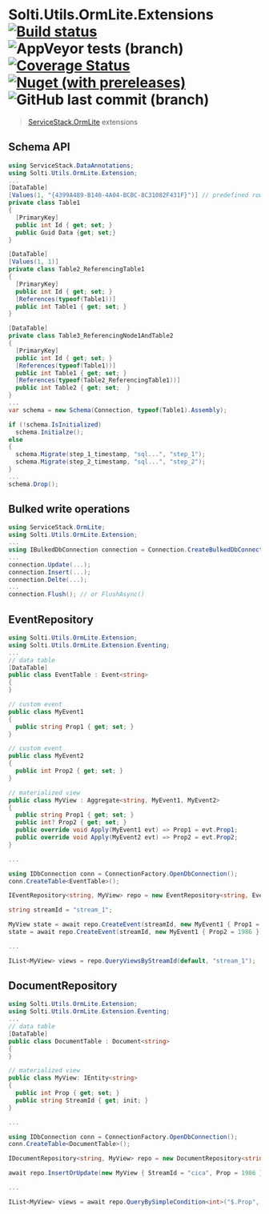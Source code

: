 # Solti.Utils.OrmLite.Extensions [![Build status](https://ci.appveyor.com/api/projects/status/vk8y761wbgwtusn4/branch/master?svg=true)](https://ci.appveyor.com/project/Sholtee/ormlite-extensions/branch/master) ![AppVeyor tests (branch)](https://img.shields.io/appveyor/tests/sholtee/ormlite-extensions/master) [![Coverage Status](https://coveralls.io/repos/github/Sholtee/ormlite.extensions/badge.svg?branch=master)](https://coveralls.io/github/Sholtee/ormlite.extensions?branch=master) [![Nuget (with prereleases)](https://img.shields.io/nuget/vpre/solti.utils.ormlite.extensions)](https://www.nuget.org/packages/solti.utils.ormlite.extensions ) ![GitHub last commit (branch)](https://img.shields.io/github/last-commit/sholtee/ormlite.extensions/master )
> [ServiceStack.OrmLite](https://github.com/ServiceStack/ServiceStack.OrmLite ) extensions

## Schema API
```csharp
using ServiceStack.DataAnnotations;
using Solti.Utils.OrmLite.Extension;
...
[DataTable]
[Values(1, "{4399A489-B140-4A04-BCBC-8C31082F431F}")] // predefined row
private class Table1
{
  [PrimaryKey]
  public int Id { get; set; }
  public Guid Data {get; set;}
}

[DataTable]
[Values(1, 1)]
private class Table2_ReferencingTable1
{
  [PrimaryKey]
  public int Id { get; set; }
  [References(typeof(Table1))]
  public int Table1 { get; set; }
}

[DataTable]
private class Table3_ReferencingNode1AndTable2
{
  [PrimaryKey]
  public int Id { get; set; }
  [References(typeof(Table1))]
  public int Table1 { get; set; }
  [References(typeof(Table2_ReferencingTable1))]
  public int Table2 { get; set;  }
}
...
var schema = new Schema(Connection, typeof(Table1).Assembly);

if (!schema.IsInitialized)
  schema.Initialze();
else
{
  schema.Migrate(step_1_timestamp, "sql...", "step_1");
  schema.Migrate(step_2_timestamp, "sql...", "step_2");
}
...
schema.Drop();
```

## Bulked write operations
```csharp
using ServiceStack.OrmLite;
using Solti.Utils.OrmLite.Extension;
...
using IBulkedDbConnection connection = Connection.CreateBulkedDbConnection();
...
connection.Update(...);
connection.Insert(...);
connection.Delte(...);
...
connection.Flush(); // or FlushAsync()
```

## EventRepository
```csharp
using Solti.Utils.OrmLite.Extension;
using Solti.Utils.OrmLite.Extension.Eventing;
...
// data table
[DataTable]
public class EventTable : Event<string>
{
}

// custom event
public class MyEvent1 
{
  public string Prop1 { get; set; }
}

// custom event
public class MyEvent2
{
  public int Prop2 { get; set; }
}

// materialized view
public class MyView : Aggregate<string, MyEvent1, MyEvent2>
{
  public string Prop1 { get; set; }
  public int? Prop2 { get; set; }
  public override void Apply(MyEvent1 evt) => Prop1 = evt.Prop1;
  public override void Apply(MyEvent2 evt) => Prop2 = evt.Prop2;
}

...

using IDbConnection conn = ConnectionFactory.OpenDbConnection();
conn.CreateTable<EventTable>();

IEventRepository<string, MyView> repo = new EventRepository<string, EventTable, MyView>(conn);

string streamId = "stream_1";

MyView state = await repo.CreateEvent(streamId, new MyEvent1 { Prop1 = "cica" });
state = await repo.CreateEvent(streamId, new MyEvent1 { Prop2 = 1986 });

...

IList<MyView> views = repo.QueryViewsByStreamId(default, "stream_1");
```

## DocumentRepository
```csharp
using Solti.Utils.OrmLite.Extension;
using Solti.Utils.OrmLite.Extension.Eventing;
...
// data table
[DataTable]
public class DocumentTable : Document<string>
{
}

// materialized view
public class MyView: IEntity<string>
{
  public int Prop { get; set; }
  public string StreamId { get; init; }
}

...

using IDbConnection conn = ConnectionFactory.OpenDbConnection();
conn.CreateTable<DocumentTable>();

IDocumentRepository<string, MyView> repo = new DocumentRepository<string, MyDocument, MyView>(conn);

await repo.InsertOrUpdate(new MyView { StreamId = "cica", Prop = 1986 });

...

IList<MyView> views = await repo.QueryBySimpleCondition<int>("$.Prop", prop => prop == 1986);
```